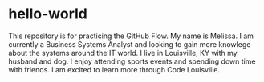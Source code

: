 # hello-world
This repository is for practicing the GitHub Flow.
My name is Melissa.  I am currently a Business Systems Analyst and looking to gain more knowlege about the systems around the IT world.  I live in Louisville, KY with my husband and dog. I enjoy attending sports events and spending down time with friends.  I am excited to learn more through Code Louisville.

